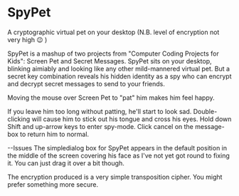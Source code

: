 # SpyPet
A cryptographic virtual pet on your desktop (N.B. level of encryption not very high :wink: )
![]()

SpyPet is a mashup of two projects from "Computer Coding Projects for Kids": Screen Pet and Secret Messages.  SpyPet sits on your desktop, blinking aimiably and looking like any other mild-mannered virtual pet.  But a secret key combination reveals his hidden identity as a spy who can encrypt and decrypt secret messages to send to your friends.

Moving the mouse over Screen Pet to "pat" him makes him feel happy.  

If you leave him too long without patting, he'll start to look sad.
Double-clicking will cause him to stick out his tongue and cross his eyes.
Hold down Shift and up-arrow keys to enter spy-mode.
Click cancel on the message-box to return him to normal.

--Issues
The simpledialog box for SpyPet appears in the default position in the middle of the screen covering his face as I've not yet got round to fixing it. You can just drag it over a bit though.

The encryption produced is a very simple transposition cipher.  You might prefer something more secure.




